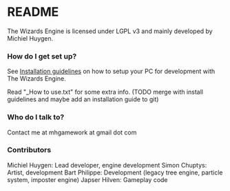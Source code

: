 # README #

The Wizards Engine is licensed under LGPL v3 and mainly developed by Michiel Huygen.

### How do I get set up? ###

See [Installation guidelines](http://wiki.thewizards.be/doku.php?id=developmentinstallation) on how to setup your PC for development with The Wizards Engine.

Read "_How to use.txt" for some extra info. (TODO merge with install guidelines and maybe add an installation guide to git)

### Who do I talk to? ###

Contact me at mhgamework at gmail dot com

### Contributors ###

Michiel Huygen: Lead developer, engine development
Simon Chuptys: Artist, development
Bart Philippe: Development (legacy tree engine, particle system, imposter engine)
Japser Hilven: Gameplay code